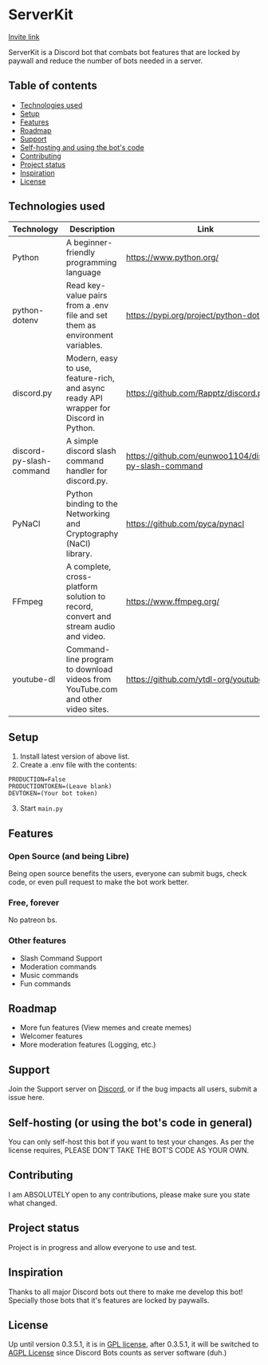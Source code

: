 # ServerKit

[Invite link](https://discord.com/oauth2/authorize?client_id=828582617254461481&permissions=2587094358&scope=bot%20applications.commands)

ServerKit is a Discord bot that combats bot features that are locked by paywall and reduce the number of bots needed in a server.

## Table of contents

* [Technologies used](#technologies-used)
* [Setup](#setup)
* [Features](#features)
* [Roadmap](#roadmap)
* [Support](#support)
* [Self-hosting and using the bot's code](#self-hosting-or-using-the-bots-code-in-general)
* [Contributing](#contributing)
* [Project status](#project-status)
* [Inspiration](#Inspiration)
* [License](#license)

## Technologies used

| Technology | Description | Link |
| ----------- | ----------- | ----------- |
| Python | A beginner-friendly programming language | https://www.python.org/ |
| python-dotenv | Read key-value pairs from a .env file and set them as environment variables. | https://pypi.org/project/python-dotenv/ |
| discord.py | Modern, easy to use, feature-rich, and async ready API wrapper for Discord in Python. | https://github.com/Rapptz/discord.py/ |
| discord-py-slash-command | A simple discord slash command handler for discord.py. | https://github.com/eunwoo1104/discord-py-slash-command |
| PyNaCl | Python binding to the Networking and Cryptography (NaCl) library. | https://github.com/pyca/pynacl |
| FFmpeg | A complete, cross-platform solution to record, convert and stream audio and video. | https://www.ffmpeg.org/ |
| youtube-dl | Command-line program to download videos from YouTube.com and other video sites. | https://github.com/ytdl-org/youtube-dl |

## Setup

1. Install latest version of above list.
2. Create a .env file with the contents:
```
PRODUCTION=False
PRODUCTIONTOKEN=(Leave blank)
DEVTOKEN=(Your bot token)
```
3. Start `main.py`

## Features

### Open Source (and being Libre)
Being open source benefits the users, everyone can submit bugs, check code, or even pull request to make the bot work better.

### Free, forever
No patreon bs.

### Other features
* Slash Command Support
* Moderation commands
* Music commands
* Fun commands

## Roadmap
- More fun features (View memes and create memes)
- Welcomer features
- More moderation features (Logging, etc.)

## Support

Join the Support server on [Discord](https://discord.gg/CqRkKpZR), or if the bug impacts all users, submit a issue here.

## Self-hosting (or using the bot's code in general)

You can only self-host this bot if you want to test your changes.
As per the license requires, PLEASE DON'T TAKE THE BOT'S CODE AS YOUR OWN.

## Contributing

I am ABSOLUTELY open to any contributions, please make sure you state what changed.

## Project status

Project is in progress and allow everyone to use and test.

## Inspiration

Thanks to all major Discord bots out there to make me develop this bot! Specially those bots that it's features are locked by paywalls.

## License
Up until version 0.3.5.1, it is in [GPL license](https://www.gnu.org/licenses/gpl-3.0.html), after 0.3.5.1, it will be switched to [AGPL License](https://www.gnu.org/licenses/agpl-3.0.html) since Discord Bots counts as server software (duh.)
